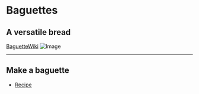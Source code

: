 # Baguettes 
## A versatile bread

[BaguetteWiki](https://en.wikipedia.org/wiki/Baguette)
![Image](https://www.cobsbread.com/drive/uploads/2019/11/cobs-product-french-baguette-3-650x458.png)

---
## Make a baguette
* [Recipe](https://momsdish.com/baguette)
